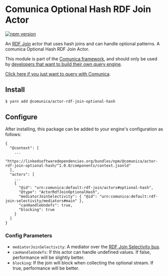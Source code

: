 # Comunica Optional Hash RDF Join Actor

[![npm version](https://badge.fury.io/js/%40comunica%2Factor-rdf-join-optional-hash.svg)](https://www.npmjs.com/package/@comunica/actor-rdf-join-optional-hash)

An [RDF Join](https://github.com/comunica/comunica/tree/master/packages/bus-rdf-join) actor that uses hash joins and can handle optional patterns.
A comunica Optional Hash RDF Join Actor.

This module is part of the [Comunica framework](https://github.com/comunica/comunica),
and should only be used by [developers that want to build their own query engine](https://comunica.dev/docs/modify/).

[Click here if you just want to query with Comunica](https://comunica.dev/docs/query/).

## Install

```bash
$ yarn add @comunica/actor-rdf-join-optional-hash
```

## Configure

After installing, this package can be added to your engine's configuration as follows:
```text
{
  "@context": [
    ...
    "https://linkedsoftwaredependencies.org/bundles/npm/@comunica/actor-rdf-join-optional-hash/^1.0.0/components/context.jsonld"
  ],
  "actors": [
    ...
    {
      "@id": "urn:comunica:default:rdf-join/actors#optional-hash",
      "@type": "ActorRdfJoinOptionalHash",
      "mediatorJoinSelectivity": { "@id": "urn:comunica:default:rdf-join-selectivity/mediators#main" },
      "canHandleUndefs": true,
      "blocking": true
    }
  ]
}
```

### Config Parameters

* `mediatorJoinSelectivity`: A mediator over the [RDF Join Selectivity bus](https://github.com/comunica/comunica/tree/master/packages/bus-rdf-join-selectivity).
* `canHandleUndefs`: If this actor can handle undefined values. If false, performance will be slightly better.
* `blocking`: If the join will block when collecting the optional stream. If true, performance will be better.
